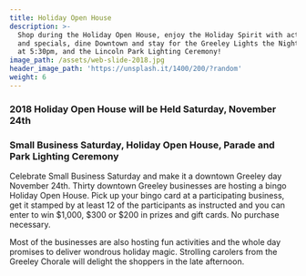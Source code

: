 ```yaml
---
title: Holiday Open House
description: >-
  Shop during the Holiday Open House, enjoy the Holiday Spirit with activities
  and specials, dine Downtown and stay for the Greeley Lights the Night Parade
  at 5:30pm, and the Lincoln Park Lighting Ceremony!
image_path: /assets/web-slide-2018.jpg
header_image_path: 'https://unsplash.it/1400/200/?random'
weight: 6
---
```


### 2018 Holiday Open House will be Held Saturday, November 24th

### Small Business Saturday, Holiday Open House, Parade and Park Lighting Ceremony

Celebrate Small Business Saturday and make it a downtown Greeley day November 24th. Thirty downtown Greeley businesses are hosting a bingo Holiday Open House. Pick up your bingo card at a participating business, get it stamped by at least 12 of the participants as instructed and you can enter to win $1,000, $300 or $200 in prizes and gift cards. No purchase necessary.

Most of the businesses are also hosting fun activities and the whole day promises to deliver wondrous holiday magic. Strolling carolers from the Greeley Chorale will delight the shoppers in the late afternoon.